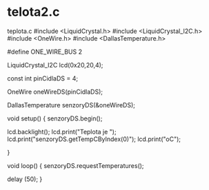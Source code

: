 # telota2.c
teplota.c
#include <LiquidCrystal.h>
#include <LiquidCrystal_I2C.h>
#include <OneWire.h>
#include <DallasTemperature.h>

#define ONE_WIRE_BUS 2

LiquidCrystal_I2C lcd(0x20,20,4);

const int pinCidlaDS = 4;

OneWire oneWireDS(pinCidlaDS);

DallasTemperature senzoryDS(&oneWireDS);

void setup() 
{
senzoryDS.begin();

  
  lcd.backlight();
  lcd.print("Teplota je ");
  lcd.print("senzoryDS.getTempCByIndex(0)");
  lcd.print("oC");
  
}

void loop() 
{
   senzoryDS.requestTemperatures();
 
   

   delay (50);
}
